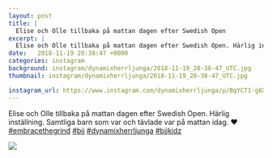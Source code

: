 ```yaml
---
layout: post
title: |
  Elise och Olle tillbaka på mattan dagen efter Swedish Open
excerpt: |
  Elise och Olle tillbaka på mattan dagen efter Swedish Open. Härlig inställning. Samtliga barn som var och tävlade var på mattan idag. ❤    
date:   2018-11-19 20:38:47 +0000
categories: instagram
background: instagram/dynamixherrljunga/2018-11-19_20-38-47_UTC.jpg
thumbnail: instagram/dynamixherrljunga/2018-11-19_20-38-47_UTC.jpg

instagram_url: https://www.instagram.com/dynamixherrljunga/p/BqYCT1-g8XC
---
```

Elise och Olle tillbaka på mattan dagen efter Swedish Open. Härlig inställning. Samtliga barn som var och tävlade var på mattan idag. ❤ [#embracethegrind](https://www.instagram.com/explore/tags/embracethegrind/) [#bjj](https://www.instagram.com/explore/tags/bjj/) [#dynamixherrljunga](https://www.instagram.com/explore/tags/dynamixherrljunga/) [#bjjkidz](https://www.instagram.com/explore/tags/bjjkidz/)



<img src='{{ site.baseurl }}/instagram/dynamixherrljunga/2018-11-19_20-38-47_UTC.jpg' class='img-fluid' />

